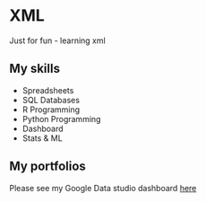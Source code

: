 # XML
Just for fun - learning xml

## My skills

- Spreadsheets
- SQL Databases
- R Programming
- Python Programming
- Dashboard
- Stats & ML

## My portfolios

Please see my Google Data studio dashboard [here](https://www.google.com)
